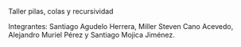 Taller pilas, colas y recursividad

Integrantes: Santiago Agudelo Herrera, Miller Steven Cano Acevedo, Alejandro Muriel Pérez y Santiago Mojica Jiménez.
